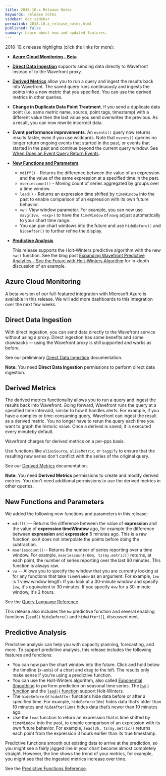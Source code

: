 ```yaml
---
title: 2018-10.x Release Notes
keywords: release notes
sidebar: doc_sidebar
permalink: 2018.10.x_release_notes.html
published: false
summary: Learn about new and updated features.
---
```


2018-10.x release highlights (click the links for more):
- [**Azure Cloud Monitoring - Beta**](2018.10.x_release_notes.html#azure-cloud-monitoring)
- [**Direct Data Ingestion**](2018.10.x_release_notes.html#direct-data-ingestion) supports sending data directly to Wavefront instead of to the Wavefront proxy.
- [**Derived Metrics**](2018.10.x_release_notes.html#derived-metrics) allow you to run a query and ingest the results back into Wavefront. The saved query runs continuously and ingests the points into a new metric that you specified. You can use the derived metrics in other queries.
- **Change in Duplicate Data Point Treatment**. If you send a duplicate data point (i.e. same metric name, source, point tags, timestamp) with a different value then the last value you send overwrites the previous. As a result, you can now rewrite incorrect data.
- **Event performance improvements**. An `events()` query now returns results faster, even if you use wildcards. Note that `events()` queries no longer return ongoing events that started in the past, or events that started in the past and continue beyond the current query window. See [When Does an Event Query Return Events](events_queries.html#when-does-an-event-query-return-events).
- [**New Functions and Parameters**](2018.10.x_release_notes.html#new-functions-and-parameters).
  * `mdiff()` - Returns the difference between the value of an expression and the value of the same expression at a specified time in the past.
  * `mseriescount()` - Moving count of series aggregated by groups over a time window.
  * `lead()` - Returns an expression time shifted by `timeWindow` into the past to enable comparison of an expression with its own future behavior.
  * `vw` - View window parameter. For example, you can now use `mavg(1vw, <exp>)` to have the `timeWindow` of `mavg` adjust automatically to your chart time range.
  * You can pan chart windows into the future and use `hideBefore()` and `hideAfter()` to further refine the display.
- [**Predictive Analysis**](2018.10.x_release_notes.html#predictive-analysis)

  This release supports the Holt-Winters predictive algorithm with the new `hw()` function. See the blog post [Expanding Wavefront Predictive Analytics - See the Future with Holt-Winters Algorithm](https://tanzu.vmware.com/content/vmware-tanzu-observability-blog/expanding-wavefront-predictive-analytics-see-the-future-with-holt-winters-algorithm) for in-depth discussion of an example.



## Azure Cloud Monitoring

A beta version of our full-featured integration with Microsoft Azure is available in this release. We will add more dashboards to this integration over the next few weeks.

## Direct Data Ingestion

With direct ingestion, you can send data directly to the Wavefront service without using a proxy. Direct ingestion has some benefits and some drawbacks -- using the Wavefront proxy is still supported and works as before.

See our preliminary [Direct Data Ingestion](direct_ingestion.html) documentation.

**Note:** You need **Direct Data Ingestion** permissions to perform direct data ingestion.

## Derived Metrics

The derived metrics functionality allows you to run a query and ingest the results back into Wavefront. Going forward, Wavefront runs the query at a specified time intervald, similar to how it handles alerts. For example, if you have a complex or time-consuming query, Wavefront can ingest the result as a derived metric. You no longer have to rerun the query each time you want to graph the historic value. Once a derived is saved, it is executed every minuteby default.

Wavefront charges for derived metrics on a per-pps basis.

Use functions like `aliasSource`, `aliasMetric`, or `taggify` to ensure that the resulting new series don't conflict with the series of the original query.

See our [Derived Metrics](derived_metrics.html) documentation.

**Note:** You need **Derived Metrics** permissions to create and modify derived metrics. You don't need additional permissions to use the derived metrics in other queries.

## New Functions and Parameters

We added the following new functions and parameters in this release:

- `mdiff()`-- Returns the difference between the value of **expression** and the value of **expression timeWindow** ago, for example the difference between **expression** and **expression** 5 minutes ago. This is a raw function, so it does not interpolate the points before doing the subtraction.
- `mseriescount()`-- Returns the number of series reporting over a time window. For example, `mseriescount(60m, ts(my.metric))` returns, at each point, the number of series reporting over the last 60 minutes. This function is always raw.
- `vw` -- Allows you to specify the window that you are currently looking at for any functions that take `timeWindow` as an argument. For example, `1vw` is 1 view window length. If you look at a 30-minute window and specify `1vw`, it's equivalent to 30 minutes. If you specify `4vw` for a 30-minute window, it's 2 hours.

See the [Query Language Reference](query_language_reference.html).

This release also includes the `hw` predictive function and several enabling functions (`lead()` `hideBefore()` and `hideAfter()`), discussed next.


## Predictive Analysis

Predictive analysis can help you with capacity planning, forecasting, and more. To support predictive analysis, this release includes the following features and functions:

* You can now pan the chart window into the future. Click and hold below the timeline (x-axis) of a chart and drag to the left. The results only make sense if you're using a predictive function.
* You can use the Holt-Winters algorithm, also called [Exponential Smoothing](https://en.wikipedia.org/wiki/Exponential_smoothing) to perform prediction on seasonal time series. The [`hw()` function](ts_hw.html) and the [`lead()` function](ts_lead.html) support Holt-Winters.
* The `hideBefore` or `hideAfter` functions hide data before or after a specified time. For example, `hideBefore(10m)` hides data that’s older than 10 minutes and `hideAfter(10m)` hides data that’s newer than 10 minutes ago.
* Use the `lead` function to return an expression that is time shifted by `timeWindow `into the past, to enable comparison of an expression with its own future behavior. For example, `lead(3h, ts(my.metric))` returns each point from the expression 3 hours earlier than its true timestamp.

Predictive functions smooth out existing data to arrive at the prediction, so you might see a fairly jagged line in your chart become almost completely straight. However, the line  shows the trend of your metrics, for example, you might see that the ingested metrics increase over time.

See the [Predictive Functions Reference](query_language_reference.html#predictive-functions).
